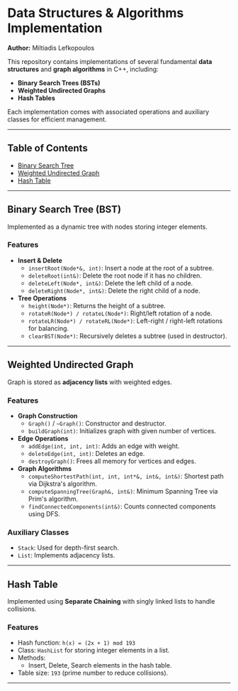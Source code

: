 # Data Structures & Algorithms Implementation

**Author:** Miltiadis Lefkopoulos  


This repository contains implementations of several fundamental **data structures** and **graph algorithms** in C++, including:

- **Binary Search Trees (BSTs)**
- **Weighted Undirected Graphs**
- **Hash Tables**

Each implementation comes with associated operations and auxiliary classes for efficient management.

---

## Table of Contents

- [Binary Search Tree](#binary-search-tree-bst)
- [Weighted Undirected Graph](#weighted-undirected-graph)
- [Hash Table](#hash-table)


---

## Binary Search Tree (BST)

Implemented as a dynamic tree with nodes storing integer elements.  

### Features

- **Insert & Delete**
  - `insertRoot(Node*&, int)`: Insert a node at the root of a subtree.
  - `deleteRoot(int&)`: Delete the root node if it has no children.
  - `deleteLeft(Node*, int&)`: Delete the left child of a node.
  - `deleteRight(Node*, int&)`: Delete the right child of a node.
- **Tree Operations**
  - `height(Node*)`: Returns the height of a subtree.
  - `rotateR(Node*) / rotateL(Node*)`: Right/left rotation of a node.
  - `rotateLR(Node*) / rotateRL(Node*)`: Left-right / right-left rotations for balancing.
  - `clearBST(Node*)`: Recursively deletes a subtree (used in destructor).

---

## Weighted Undirected Graph

Graph is stored as **adjacency lists** with weighted edges.  

### Features

- **Graph Construction**
  - `Graph()` / `~Graph()`: Constructor and destructor.
  - `buildGraph(int)`: Initializes graph with given number of vertices.
- **Edge Operations**
  - `addEdge(int, int, int)`: Adds an edge with weight.
  - `deleteEdge(int, int)`: Deletes an edge.
  - `destroyGraph()`: Frees all memory for vertices and edges.
- **Graph Algorithms**
  - `computeShortestPath(int, int, int*&, int&, int&)`: Shortest path via Dijkstra's algorithm.
  - `computeSpanningTree(Graph&, int&)`: Minimum Spanning Tree via Prim's algorithm.
  - `findConnectedComponents(int&)`: Counts connected components using DFS.

### Auxiliary Classes

- `Stack`: Used for depth-first search.
- `List`: Implements adjacency lists.

---

## Hash Table

Implemented using **Separate Chaining** with singly linked lists to handle collisions.  

### Features

- Hash function: `h(x) = (2x + 1) mod 193`  
- Class: `HashList` for storing integer elements in a list.
- Methods:
  - Insert, Delete, Search elements in the hash table.
- Table size: `193` (prime number to reduce collisions).

---
